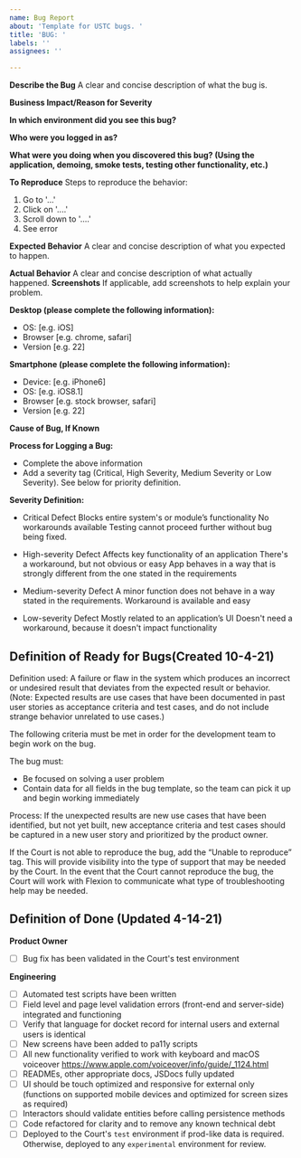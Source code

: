 ```yaml
---
name: Bug Report
about: 'Template for USTC bugs. '
title: 'BUG: '
labels: ''
assignees: ''

---
```


**Describe the Bug**
A clear and concise description of what the bug is.

**Business Impact/Reason for Severity**

**In which environment did you see this bug?**

**Who were you logged in as?**

**What were you doing when you discovered this bug? (Using the application, demoing, smoke tests, testing other functionality, etc.)**

**To Reproduce**
Steps to reproduce the behavior:
1. Go to '...'
2. Click on '....'
3. Scroll down to '....'
4. See error

**Expected Behavior**
A clear and concise description of what you expected to happen.

**Actual Behavior**
A clear and concise description of what actually happened.
**Screenshots**
If applicable, add screenshots to help explain your problem.

**Desktop (please complete the following information):**
 - OS: [e.g. iOS]
 - Browser [e.g. chrome, safari]
 - Version [e.g. 22]

**Smartphone (please complete the following information):**
 - Device: [e.g. iPhone6]
 - OS: [e.g. iOS8.1]
 - Browser [e.g. stock browser, safari]
 - Version [e.g. 22]

**Cause of Bug, If Known**


**Process for Logging a Bug:**
* Complete the above information
* Add a severity tag (Critical, High Severity, Medium Severity or Low Severity). See below for priority definition. 

**Severity Definition:**
* Critical Defect
Blocks entire system's or module’s functionality
No workarounds available
Testing cannot proceed further without bug being fixed.

* High-severity Defect
Affects key functionality of an application
There's a workaround, but not obvious or easy
App behaves in a way that is strongly different from the one stated in the requirements

* Medium-severity Defect
A minor function does not behave in a way stated in the requirements.
Workaround is available and easy

* Low-severity Defect
Mostly related to an application’s UI
Doesn't need a workaround, because it doesn't impact functionality

## Definition of Ready for Bugs(Created 10-4-21)
Definition used: A failure or flaw in the system which produces an incorrect or undesired result that deviates from the expected result or behavior. (Note: Expected results are use cases that have been documented in past user stories as acceptance criteria and test cases, and do not include strange behavior unrelated to use cases.)

The following criteria must be met in order for the development team to begin work on the bug.

The bug must:
 - Be focused on solving a user problem
 - Contain data for all fields in the bug template, so the team can pick it up and begin working immediately

Process: If the unexpected results are new use cases that have been identified, but not yet built, new acceptance criteria and test cases should be captured in a new user story and prioritized by the product owner. 

If the Court is not able to reproduce the bug, add the “Unable to reproduce” tag. This will provide visibility into the type of support that may be needed by the Court. In the event that the Court cannot reproduce the bug, the Court will work with Flexion to communicate what type of troubleshooting help may be needed.

## Definition of Done (Updated 4-14-21)
**Product Owner**
 - [ ]  Bug fix has been validated in the Court's test environment

**Engineering**
 - [ ] Automated test scripts have been written
 - [ ] Field level and page level validation errors (front-end and server-side) integrated and functioning
 - [ ] Verify that language for docket record for internal users and external users is identical
 - [ ] New screens have been added to pa11y scripts
 - [ ] All new functionality verified to work with keyboard and macOS voiceover https://www.apple.com/voiceover/info/guide/_1124.html 
 - [ ] READMEs, other appropriate docs, JSDocs fully updated
 - [ ] UI should be touch optimized and responsive for external only (functions on supported mobile devices and optimized for screen sizes as required)
 - [ ] Interactors should validate entities before calling persistence methods
 - [ ] Code refactored for clarity and to remove any known technical debt
 - [ ] Deployed to the Court's `test` environment if prod-like data is required. Otherwise, deployed to any `experimental` environment for review.
